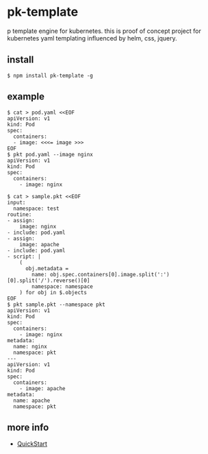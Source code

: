 # pk-template
p template engine for kubernetes.
this is proof of concept project for kubernetes yaml templating influenced by helm, css, jquery.

## install
```
$ npm install pk-template -g
```

## example
```
$ cat > pod.yaml <<EOF
apiVersion: v1
kind: Pod
spec:
  containers:
  - image: <<<= image >>>
EOF
$ pkt pod.yaml --image nginx
apiVersion: v1
kind: Pod
spec:
  containers:
    - image: nginx

$ cat > sample.pkt <<EOF
input:
  namespace: test
routine:
- assign:
    image: nginx
- include: pod.yaml
- assign:
    image: apache
- include: pod.yaml
- script: |
    (
      obj.metadata =
        name: obj.spec.containers[0].image.split(':')[0].split('/').reverse()[0]
        namespace: namespace
    ) for obj in $.objects
EOF
$ pkt sample.pkt --namespace pkt
apiVersion: v1
kind: Pod
spec:
  containers:
    - image: nginx
metadata:
  name: nginx
  namespace: pkt
---
apiVersion: v1
kind: Pod
spec:
  containers:
    - image: apache
metadata:
  name: apache
  namespace: pkt

```

## more info
- [QuickStart](quickstarts/QuickStarts.md)

